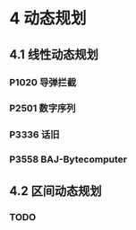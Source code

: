 # 4 动态规划

## 4.1 线性动态规划

### P1020 导弹拦截

### P2501 数字序列

### P3336 话旧

### P3558 BAJ-Bytecomputer

## 4.2 区间动态规划

### TODO
